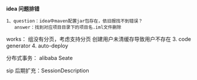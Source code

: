 **idea 问题排错**

```
1、question：idea中maven配置jar包存在，依旧报找不到错误？
   answer：找到对应项目目录下的项目名.iml文件删除
```

works：
组没有分页，考虑支持分页
创建用户未清缓存导致用户不存在
3. code generator
4. auto-deploy

分布式事务： alibaba Seate

sip 后期扩充：SessionDescription
